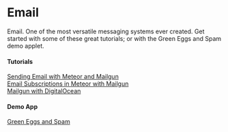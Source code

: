 Email
===================

Email.  One of the most versatile messaging systems ever created.  Get started with some of these great tutorials; or with the Green Eggs and Spam demo applet.

#### Tutorials
[Sending Email with Meteor and Mailgun](http://code.krister.ee/sending-email-with-meteor-and-mailgun/)  
[Email Subscriptions in Meteor with Mailgun](http://code.krister.ee/email-subscription-in-meteor-with-mailgun/)  
[Mailgun with DigitalOcean](http://code.krister.ee/mailgun-digitalocean/)  

#### Demo App
[Green Eggs and Spam](https://green-eggs-and-spam.meteor.com/)  
